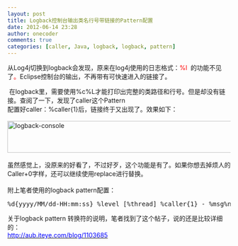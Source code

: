 ```yaml
---
layout: post
title: Logback控制台输出类名行号带链接的Pattern配置
date: 2012-06-14 23:28
author: onecoder
comments: true
categories: [caller, Java, logback, logback, pattern]
---
```

<p>
	从Log4j切换到logback会发现，原来在log4j使用的日志格式：<span style="color: #ff0000;">%l&nbsp;&nbsp;</span>的功能不见了<span style="color: #ff0000;">。</span>Eclipse控制台的输出，不再带有可快速进入的链接了。</p>
<div>
	&nbsp;在logback里，需要使用%c%L才能打印出完整的类路径和行号。但是却没有链接。查阅了一下，发现了caller这个Pattern</div>
<div>
	配置好caller：%caller{1}后，链接终于又出现了。效果如下：</div>
<div>
	&nbsp;</div>
<div>
	<a href="http://www.coderli.com/wp-content/uploads/2012/06/logback-console1.jpg"><img alt="logback-console" class="alignnone  wp-image-478" height="72" src="http://www.coderli.com/wp-content/uploads/2012/06/logback-console1.jpg" title="logback-console" width="600" /></a></div>
<div>
	&nbsp;</div>
<div>
	<div>
		虽然感觉上，没原来的好看了，不过好歹，这个功能是有了。如果你想去掉烦人的Caller+0字样，还可以继续使用replace进行替换。</div>
	<div>
		&nbsp;</div>
	<div>
		附上笔者使用的logback pattern配置：</div>
	<pre class="brush:xml;first-line:1;pad-line-numbers:true;highlight:null;collapse:false;">
%d{yyyy/MM/dd-HH:mm:ss} %level [%thread] %caller{1} - %msg%n
</pre>
	<div>
		关于logback pattern 转换符的说明，笔者找到了这个帖子，说的还是比较详细的：</div>
	<div>
		<span style="color: #0000ff;"><a href="http://aub.iteye.com/blog/1103685"><span style="color: #0000ff;">http://aub.iteye.com/blog/1103685</span></a></span></div>
</div>

